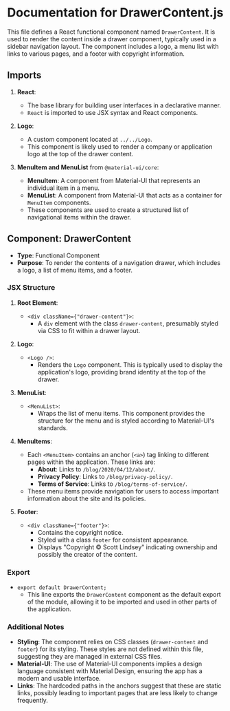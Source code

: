 # Documentation for DrawerContent.js

This file defines a React functional component named `DrawerContent`. It is used to render the content inside a drawer component, typically used in a sidebar navigation layout. The component includes a logo, a menu list with links to various pages, and a footer with copyright information.

## Imports

1. **React**: 
   - The base library for building user interfaces in a declarative manner. 
   - `React` is imported to use JSX syntax and React components.

2. **Logo**:
   - A custom component located at `../../Logo`.
   - This component is likely used to render a company or application logo at the top of the drawer content.

3. **MenuItem and MenuList** from `@material-ui/core`:
   - **MenuItem**: A component from Material-UI that represents an individual item in a menu.
   - **MenuList**: A component from Material-UI that acts as a container for `MenuItem` components.
   - These components are used to create a structured list of navigational items within the drawer.

## Component: DrawerContent

- **Type**: Functional Component
- **Purpose**: To render the contents of a navigation drawer, which includes a logo, a list of menu items, and a footer.

### JSX Structure

1. **Root Element**: 
   - `<div className={"drawer-content"}>`: 
     - A `div` element with the class `drawer-content`, presumably styled via CSS to fit within a drawer layout.

2. **Logo**:
   - `<Logo />`: 
     - Renders the `Logo` component. This is typically used to display the application's logo, providing brand identity at the top of the drawer.

3. **MenuList**:
   - `<MenuList>`: 
     - Wraps the list of menu items. This component provides the structure for the menu and is styled according to Material-UI's standards.

4. **MenuItems**:
   - Each `<MenuItem>` contains an anchor (`<a>`) tag linking to different pages within the application. These links are:
     - **About**: Links to `/blog/2020/04/12/about/`.
     - **Privacy Policy**: Links to `/blog/privacy-policy/`.
     - **Terms of Service**: Links to `/blog/terms-of-service/`.
   - These menu items provide navigation for users to access important information about the site and its policies.

5. **Footer**:
   - `<div className={"footer"}>`: 
     - Contains the copyright notice.
     - Styled with a class `footer` for consistent appearance.
     - Displays "Copyright © Scott Lindsey" indicating ownership and possibly the creator of the content.

### Export

- `export default DrawerContent;`
  - This line exports the `DrawerContent` component as the default export of the module, allowing it to be imported and used in other parts of the application.

### Additional Notes

- **Styling**: The component relies on CSS classes (`drawer-content` and `footer`) for its styling. These styles are not defined within this file, suggesting they are managed in external CSS files.
- **Material-UI**: The use of Material-UI components implies a design language consistent with Material Design, ensuring the app has a modern and usable interface.
- **Links**: The hardcoded paths in the anchors suggest that these are static links, possibly leading to important pages that are less likely to change frequently.
